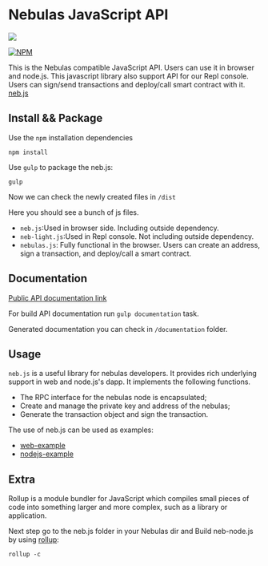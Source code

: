 # Nebulas JavaScript API

[![](https://data.jsdelivr.com/v1/package/npm/nebulas/badge)](https://www.jsdelivr.com/package/npm/nebulas)

[![NPM](https://nodei.co/npm/nebulas.png)](https://nodei.co/npm/nebulas/)

This is the Nebulas compatible JavaScript API. Users can use it in browser and node.js. This javascript library also support API for our Repl console. Users can sign/send transactions and deploy/call smart contract with it. [neb.js](https://github.com/nebulasio/neb.js)


## Install && Package

Use the `npm` installation dependencies

```
npm install
```

Use `gulp` to package the neb.js:

```
gulp
```

Now we can check the newly created files in `/dist`

Here you should see a bunch of js files. 

 * `neb.js`:Used in browser side. Including outside dependency.
 * `neb-light.js`:Used in Repl console. Not including outside dependency.
 * `nebulas.js`: Fully functional in the browser. Users can create an address, sign a transaction, and deploy/call a smart contract.

## Documentation


<a target="_blank" href="https://nebulasio.github.io/neb.js/index.html">Public API documentation link</a>

For build API documentation run `gulp documentation` task.

Generated documentation you can check in `/documentation` folder.

## Usage
`neb.js` is a useful library for nebulas developers. It provides rich underlying support in web and node.js's dapp. It implements the following functions.

* The RPC interface for the nebulas node is encapsulated;
* Create and manage the private key and address of the nebulas;
* Generate the transaction object and sign the transaction.

The use of neb.js can be used as examples:

* [web-example](example/example.html) 
* [nodejs-example](example/node-example.js)

## Extra 
Rollup is a module bundler for JavaScript which compiles small pieces of code into something larger and more complex, such as a library or application.

Next step go to the neb.js folder in your Nebulas dir and
Build neb-node.js by using [rollup](https://rollupjs.org/):

```
rollup -c
```


